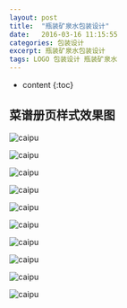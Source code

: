 ```yaml
---
layout: post
title:  "瓶装矿泉水包装设计"
date:   2016-03-16 11:15:55
categories: 包装设计
excerpt: 瓶装矿泉水包装设计
tags: LOGO 包装设计 瓶装矿泉水
---
```


* content
{:toc}

## 菜谱册页样式效果图

![caipu](/css/pics/bottle/4.jpg "logo效果") 


![caipu](/css/pics/bottle/2.jpg "logo效果") 


![caipu](/css/pics/bottle/1.jpg "logo效果") 


![caipu](/css/pics/bottle/3.jpg "logo效果") 


![caipu](/css/pics/bottle/01.jpg "logo效果") 


![caipu](/css/pics/bottle/02.jpg "logo效果") 


![caipu](/css/pics/bottle/03.jpg "logo效果") 


![caipu](/css/pics/bottle/04.jpg "logo效果") 


![caipu](/css/pics/bottle/05.jpg "logo效果") 


![caipu](/css/pics/bottle/06.jpg "logo效果") 
